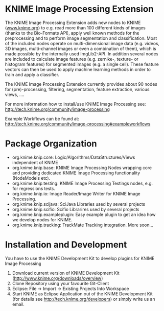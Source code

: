 KNIME Image Processing Extension
====

The KNIME Image Processing Extension adds new nodes to KNIME (www.knime.org) to e.g. read more than 100 different kinds of images (thanks to the Bio-Formats API), apply well known methods for the preprocessing and to perform image segmentation and classification. Most of the included nodes operate on multi-dimensional image data (e.g. videos, 3D images, multi-channel images or even a combination of them), which is made possible by the internally used ImgLib2-API. In addition several nodes are included to calculate image features (e.g. zernike-, texture- or histogram features) for segmented images (e.g. a single cell). These feature vectors can then be used to apply machine learning methods in order to train and apply a classifier. 

The KNIME Image Processing Extension currently provides about 90 nodes for (pre)-processing, filtering, segmentation, feature extraction, various views, ....

For more information how to install/use KNIME Image Processing see:
http://tech.knime.org/community/image-processing

Example Workflows can be found at:
http://tech.knime.org/community/image-processing#exampleworkflows

Package Organization
====

* org.knime.knip.core: Logic/Algorithms/DataStructures/Views independent of KNIME
* org.knime.knip.base: KNIME Image Processing Nodes wrapping core and providing dedicated KNIME Image Processing functionality (NodeModels etc).
* org.knime.knip.testing: KNIME Image Processing Testings nodes, e.g. for regressions tests.
* org.knime.knip.io: Image Reader/Image Writer for KNIME Image Processing. 
* org.knime.knip.scijava: SciJava Libraries used by several projects
* org.knime.knip.scifio: Scifio Librarires used by several projects
* org.knime.knip.exampleplugin: Easy example plugin to get an idea how we develop nodes for KNIME.
* org.knime.knip.tracking: TrackMate Tracking integration. More soon...

Installation and Development
====
You have to use the KNIME Development Kit to develop plugins for KNIME Image Processing

1. Download current version of KNIME Development Kit (http://www.knime.org/downloads/overview)
2. Clone Repository using your favourite Git-Client
3. Eclipse: File -> Import -> Existing Projects Into Workspace
4. Start KNIME as Eclipse Application out of the KNIME Development Kit (for details see http://tech.knime.org/developers) or simply write us an email.
